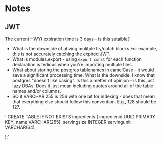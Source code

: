 # Notes

## JWT

The current HWYt expiration time is 3 days - is this sutaible?

- What is the downside of ahving mulitple try/catch blocks
  For example, this is not accurately catching the expired JWT.
- What is modules.export - using `export const` for each function declaration is tedious when you're importing multiple files.
- What about storing the postgres tablenames in camelCase - it would save a significant processing time. What is the downside. I know that postgres "doesn't like casing". Is this a metter of opinion - is this just lazy DBAs. Does it just mean including quotes around all of the table names and/or columns.
- SO it VARCHAR 255 is 256 with one bit for indexing - does that mean that everything else should follow this convention. E.g., 128 should be 127.

`
CREATE TABLE IF NOT EXISTS ingredients (
ingredienid UUID PRIMARY KEY,
name VARCHAR(255),
servingsize INTEGER
servingunit VARCHAR(64),

);`
